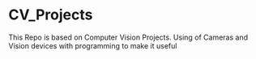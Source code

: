# CV_Projects
This Repo is based on Computer Vision Projects. Using of Cameras and Vision devices with programming to make it useful
